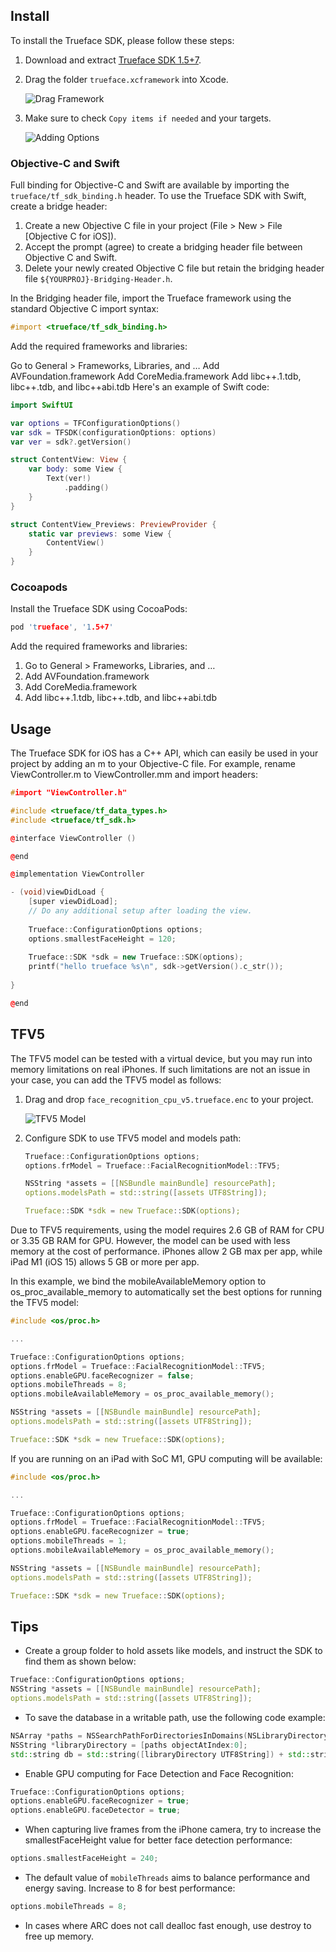 ## Install

To install the Trueface SDK, please follow these steps:

1. Download and extract [Trueface SDK 1.5+7](https://github.com/netdur/trueface-libraries-docs/releases/tag/v1.5%2B7).
2. Drag the folder `trueface.xcframework` into Xcode.

   ![Drag Framework](assets/assets/v1.6/ios/images/drag_framework.png)

3. Make sure to check `Copy items if needed` and your targets.

   ![Adding Options](assets/assets/v1.6/ios/images/adding_options.png)

### Objective-C and Swift

Full binding for Objective-C and Swift are available by importing the `trueface/tf_sdk_binding.h` header. To use the Trueface SDK with Swift, create a bridge header:

1. Create a new Objective C file in your project (File > New > File [Objective C for iOS]).
2. Accept the prompt (agree) to create a bridging header file between Objective C and Swift.
3. Delete your newly created Objective C file but retain the bridging header file `${YOURPROJ}-Bridging-Header.h`.

In the Bridging header file, import the Trueface framework using the standard Objective C import syntax:

```objective-c
#import <trueface/tf_sdk_binding.h>
```

Add the required frameworks and libraries:

Go to General > Frameworks, Libraries, and …
Add AVFoundation.framework
Add CoreMedia.framework
Add libc++.1.tdb, libc++.tdb, and libc++abi.tdb
Here's an example of Swift code:

```Swift
import SwiftUI

var options = TFConfigurationOptions()
var sdk = TFSDK(configurationOptions: options)
var ver = sdk?.getVersion()

struct ContentView: View {
    var body: some View {
        Text(ver!)
            .padding()
    }
}

struct ContentView_Previews: PreviewProvider {
    static var previews: some View {
        ContentView()
    }
}
```

### Cocoapods

Install the Trueface SDK using CocoaPods:

```cpp
pod 'trueface', '1.5+7'
```

Add the required frameworks and libraries:

1. Go to General > Frameworks, Libraries, and …
2. Add AVFoundation.framework
3. Add CoreMedia.framework
4. Add libc++.1.tdb, libc++.tdb, and libc++abi.tdb

## Usage

The Trueface SDK for iOS has a C++ API, which can easily be used in your project by adding an m to your Objective-C file. For example, rename ViewController.m to ViewController.mm and import headers:

```cpp
#import "ViewController.h"

#include <trueface/tf_data_types.h>
#include <trueface/tf_sdk.h>

@interface ViewController ()

@end

@implementation ViewController

- (void)viewDidLoad {
    [super viewDidLoad];
    // Do any additional setup after loading the view.
    
    Trueface::ConfigurationOptions options;
    options.smallestFaceHeight = 120;
    
    Trueface::SDK *sdk = new Trueface::SDK(options);
    printf("hello trueface %s\n", sdk->getVersion().c_str());
    
}

@end
```

## TFV5

The TFV5 model can be tested with a virtual device, but you may run into memory limitations on real iPhones. If such limitations are not an issue in your case, you can add the TFV5 model as follows:

1. Drag and drop `face_recognition_cpu_v5.trueface.enc` to your project.

   ![TFV5 Model](assets/assets/v1.1/ios/images/tfv5_model.png)

2. Configure SDK to use TFV5 model and models path:

   ```cpp
   Trueface::ConfigurationOptions options;
   options.frModel = Trueface::FacialRecognitionModel::TFV5;

   NSString *assets = [[NSBundle mainBundle] resourcePath];
   options.modelsPath = std::string([assets UTF8String]);

   Trueface::SDK *sdk = new Trueface::SDK(options);
   ```

Due to TFV5 requirements, using the model requires 2.6 GB of RAM for CPU or 3.35 GB RAM for GPU. However, the model can be used with less memory at the cost of performance. iPhones allow 2 GB max per app, while iPad M1 (iOS 15) allows 5 GB or more per app.

In this example, we bind the mobileAvailableMemory option to os_proc_available_memory to automatically set the best options for running the TFV5 model:


```cpp
#include <os/proc.h>

...

Trueface::ConfigurationOptions options;
options.frModel = Trueface::FacialRecognitionModel::TFV5;
options.enableGPU.faceRecognizer = false;
options.mobileThreads = 8;
options.mobileAvailableMemory = os_proc_available_memory();

NSString *assets = [[NSBundle mainBundle] resourcePath];
options.modelsPath = std::string([assets UTF8String]);

Trueface::SDK *sdk = new Trueface::SDK(options);
```

If you are running on an iPad with SoC M1, GPU computing will be available:

```cpp
#include <os/proc.h>

...

Trueface::ConfigurationOptions options;
options.frModel = Trueface::FacialRecognitionModel::TFV5;
options.enableGPU.faceRecognizer = true;
options.mobileThreads = 1;
options.mobileAvailableMemory = os_proc_available_memory();

NSString *assets = [[NSBundle mainBundle] resourcePath];
options.modelsPath = std::string([assets UTF8String]);

Trueface::SDK *sdk = new Trueface::SDK(options);
```

## Tips

* Create a group folder to hold assets like models, and instruct the SDK to find them as shown below:

```cpp
Trueface::ConfigurationOptions options;
NSString *assets = [[NSBundle mainBundle] resourcePath];
options.modelsPath = std::string([assets UTF8String]);
```

* To save the database in a writable path, use the following code example:

```cpp
NSArray *paths = NSSearchPathForDirectoriesInDomains(NSLibraryDirectory, NSUserDomainMask, YES);
NSString *libraryDirectory = [paths objectAtIndex:0];
std::string db = std::string([libraryDirectory UTF8String]) + std::string("/test.db");
```

* Enable GPU computing for Face Detection and Face Recognition:

```cpp
Trueface::ConfigurationOptions options;
options.enableGPU.faceRecognizer = true;
options.enableGPU.faceDetector = true;
```

* When capturing live frames from the iPhone camera, try to increase the smallestFaceHeight value for better face detection performance:

```cpp
options.smallestFaceHeight = 240;
```

* The default value of `mobileThreads` aims to balance performance and energy saving. Increase to 8 for best performance:

```cpp
options.mobileThreads = 8;
```

* In cases where ARC does not call dealloc fast enough, use destroy to free up memory.
